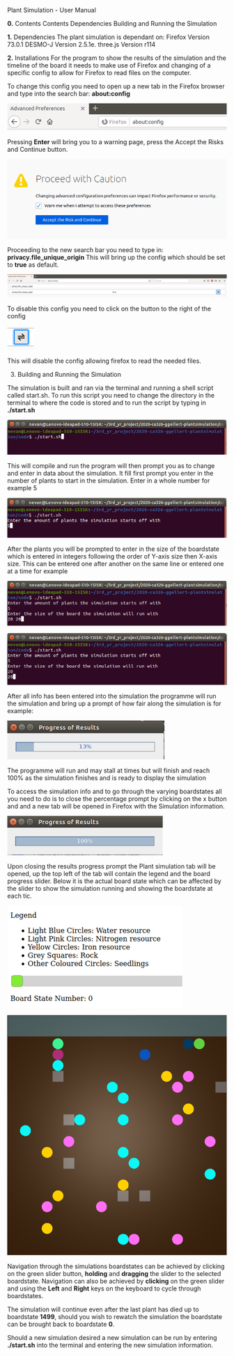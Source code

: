 Plant Simulation - User Manual

**0.** Contents
    Contents
    Dependencies
    Building and Running the Simulation

**1.** Dependencies
The plant simulation is dependant on:
    Firefox Version 73.0.1
    DESMO-J Version 2.5.1e.
    three.js Version r114 

**2.** Installations
For the program to show the results of the simulation and the timeline of the board it needs to make use of Firefox and changing of a specific config to allow for Firefox to read files on the computer.

To change this config you need to open up a new tab in the Firefox browser and type into the search bar: **about:config** 

![aboutconfig.png](aboutconfig.png)



Pressing **Enter** will bring you to a warning page, press the Accept the Risks and Continue button.

![proceed.png](proceed.png)



Proceeding to the new search bar you need to type in: **privacy.file_unique_origin**
This will bring up the config which should be set to **true** as default.

![config.png](config.png)

To disable this config you need to click on the button to the right of the config 

![button.png](button.png)

This will disable the config allowing firefox to read the needed files.

3. Building and Running the Simulation

The simulation is built and ran via the terminal and running a shell script called start.sh. To run this script you need to change the directory in the terminal to where the code is stored and to run the script by typing in **./start.sh**

![start.png](start.png)

This will compile and run the program will then prompt you as to change and enter in data about the simulation. It fill first prompt you enter in the number of plants to start in the simulation. Enter in a whole number for example 5

![5.png](5.png)

After the plants you will be prompted to enter in the size of the boardstate which is entered in integers following the order of Y-axis size then X-axis size. This can be entered one after another on the same line or entered one at a time for example

![oneline.png](oneline.png)


![twoline.png](twoline.png)


After all info has been entered into the simulation the programme will run the simulation and bring up a prompt of how fair along the simulation is for example:

![13%.png](13%.png)

The programme will run and may stall at times but will finish and reach 100% as the simulation finishes and is ready to display the simulation

To access the simulation info and to go through the varying boardstates all you need to do is to close the percentage prompt  by clicking on the x button and and a new tab will be opened in Firefox with the Simulation information.

![100%.png](100%.png)

Upon closing the results progress prompt the Plant simulation tab will be opened, up the top left of the tab will contain the legend and the board progress slider. Below it is the actual board state which can be affected by the slider to show the simulation running and showing the boardstate at each tic.

![legend.png](legend.png)

![board.png](board.png)

Navigation through the simulations boardstates can be achieved by clicking on the green slider button, **holding** and **dragging** the slider to the selected boardstate. Navigation can also be achieved by **clicking** on the green slider and using the **Left** and **Right** keys on the keyboard to cycle through boardstates.

The simulation will continue even after the last plant has died up to boardstate **1499**, should you wish to rewatch the simulation the boardstate can be brought back to boardstate **0**.

Should a new simulation desired a new simulation can be run by entering **./start.sh** into the terminal and entering the new simulation information.





